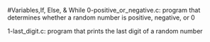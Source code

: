 #Variables,If, Else, & While
0-positive_or_negative.c: program that determines whether a random number is positive, negative, or 0

1-last_digit.c: program that prints the last digit of a random number
